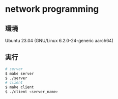 # network programming

## 環境

Ubuntu 23.04 (GNU/Linux 6.2.0-24-generic aarch64)

## 実行

```sh
# server
$ make server
$ ./server
# client
$ make client
$ ./client <server_name>
```

